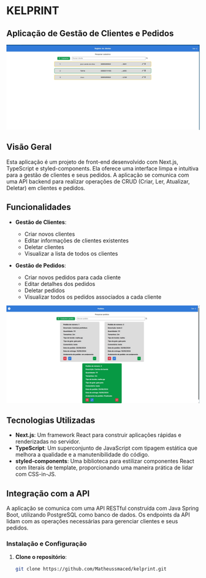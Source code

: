# KELPRINT
## Aplicação de Gestão de Clientes e Pedidos

![Logo da Aplicação](public/tela1.jpg)

## Visão Geral
Esta aplicação é um projeto de front-end desenvolvido com Next.js, TypeScript e styled-components. Ela oferece uma interface limpa e intuitiva para a gestão de clientes e seus pedidos. A aplicação se comunica com uma API backend para realizar operações de CRUD (Criar, Ler, Atualizar, Deletar) em clientes e pedidos.

## Funcionalidades
- **Gestão de Clientes**:
  - Criar novos clientes
  - Editar informações de clientes existentes
  - Deletar clientes
  - Visualizar a lista de todos os clientes

- **Gestão de Pedidos**:
  - Criar novos pedidos para cada cliente
  - Editar detalhes dos pedidos
  - Deletar pedidos
  - Visualizar todos os pedidos associados a cada cliente

![Logo da Aplicação](public/tela2.jpg)

## Tecnologias Utilizadas
- **Next.js**: Um framework React para construir aplicações rápidas e renderizadas no servidor.
- **TypeScript**: Um superconjunto de JavaScript com tipagem estática que melhora a qualidade e a manutenibilidade do código.
- **styled-components**: Uma biblioteca para estilizar componentes React com literais de template, proporcionando uma maneira prática de lidar com CSS-in-JS.

## Integração com a API
A aplicação se comunica com uma API RESTful construída com Java Spring Boot, utilizando PostgreSQL como banco de dados. Os endpoints da API lidam com as operações necessárias para gerenciar clientes e seus pedidos.

### Instalação e Configuração
1. **Clone o repositório**:
   ```bash
   git clone https://github.com/Matheussmaced/kelprint.git
